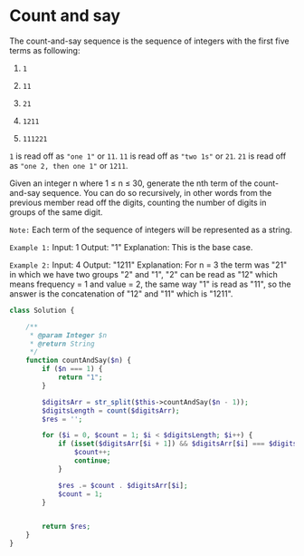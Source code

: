 # Count and say

The count-and-say sequence is the sequence of integers with the first five terms as following:

1.     1
2.     11
3.     21
4.     1211
5.     111221

`1` is read off as `"one 1"` or `11`.
`11` is read off as `"two 1s"` or `21`.
`21` is read off as `"one 2, then one 1"` or `1211`.

Given an integer n where 1 ≤ n ≤ 30, generate the nth term of the count-and-say sequence. You can do so recursively, in other words from the previous member read off the digits, counting the number of digits in groups of the same digit.

`Note:` Each term of the sequence of integers will be represented as a string.

`Example 1:`
Input: 1
Output: "1"
Explanation: This is the base case.

`Example 2:`
Input: 4
Output: "1211"
Explanation: For n = 3 the term was "21" in which we have two groups "2" and "1", "2" can be read as "12" which means frequency = 1 and value = 2, the same way "1" is read as "11", so the answer is the concatenation of "12" and "11" which is "1211".

```php
class Solution {

    /**
     * @param Integer $n
     * @return String
     */
    function countAndSay($n) {
        if ($n === 1) {
            return "1";
        }

        $digitsArr = str_split($this->countAndSay($n - 1));
        $digitsLength = count($digitsArr);
        $res = '';

        for ($i = 0, $count = 1; $i < $digitsLength; $i++) {
            if (isset($digitsArr[$i + 1]) && $digitsArr[$i] === $digitsArr[$i + 1]) {
                $count++;
                continue;
            }

            $res .= $count . $digitsArr[$i];
            $count = 1;
        }


        return $res;
    }
}
```
